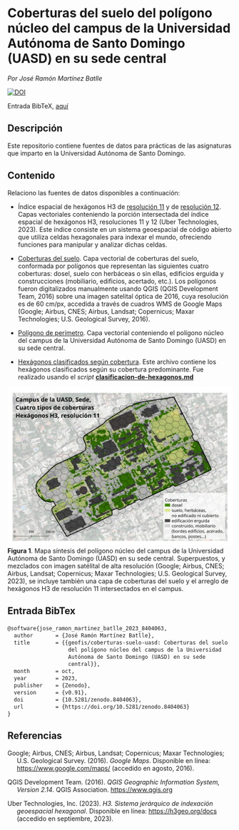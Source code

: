 Coberturas del suelo del polígono núcleo del campus de la Universidad
Autónoma de Santo Domingo (UASD) en su sede central
================



<!-- README.md se genera a partir de README.Rmd. Por favor, edita ese archivo. -->

*Por José Ramón Martínez Batlle*

[![DOI](https://zenodo.org/badge/DOI/10.5281/zenodo.8404063.svg)](https://doi.org/10.5281/zenodo.8404063)

Entrada BibTeX, [aquí](#entrada-bibtex)

## Descripción

Este repositorio contiene fuentes de datos para prácticas de las
asignaturas que imparto en la Universidad Autónoma de Santo Domingo.

## Contenido

Relaciono las fuentes de datos disponibles a continuación:

- Índice espacial de hexágonos H3 de [resolución
  11](fuentes/h3-res-11.gpkg) y de [resolución
  12](fuentes/h3-res-12-no-edificios.gpkg). Capas vectoriales
  conteniendo la porción intersectada del índice espacial de hexágonos
  H3, resoluciones 11 y 12 (Uber Technologies, 2023). Este índice
  consiste en un sistema geoespacial de código abierto que utiliza
  celdas hexagonales para indexar el mundo, ofreciendo funciones para
  manipular y analizar dichas celdas.

- [Coberturas del suelo](fuentes/tipos-cob-2-epsg-32619-cleaned-3.shp).
  Capa vectorial de coberturas del suelo, conformada por polígonos que
  representan las siguientes cuatro coberturas: dosel, suelo con
  herbáceas o sin ellas, edificios erguida y construcciones (mobiliario,
  edificios, acertado, etc.). Los polígonos fueron digitalizados
  manualmente usando QGIS (QGIS Development Team, 2016) sobre una imagen
  satelital óptica de 2016, cuya resolución es de 60 cm/px, accedida a
  través de cuadros WMS de Google Maps (Google; Airbus, CNES; Airbus,
  Landsat; Copernicus; Maxar Technologies; U.S. Geological Survey,
  2016).

- [Polígono de perímetro](fuentes/poligono-uasd.gpkg). Capa vectorial
  conteniendo el polígono núcleo del campus de la Universidad Autónoma
  de Santo Domingo (UASD) en su sede central.

- [Hexágonos clasificados según
  cobertura](fuentes/h3-res-12-no-edificios-clasificado.gpkg). Este
  archivo contiene los hexágonos clasificados según su cobertura
  predominante. Fue realizado usando el *script*
  [**clasificacion-de-hexagonos.md**](clasificacion-de-hexagonos.md)

![](salidas/salida.jpg) **Figura 1**. Mapa síntesis del polígono núcleo
del campus de la Universidad Autónoma de Santo Domingo (UASD) en su sede
central. Superpuestos, y mezclados con imagen satélital de alta
resolución (Google; Airbus, CNES; Airbus, Landsat; Copernicus; Maxar
Technologies; U.S. Geological Survey, 2023), se incluye también una capa
de coberturas del suelo y el arreglo de hexágonos H3 de resolución 11
intersectados en el campus.

## Entrada BibTex

    @software{jose_ramon_martinez_batlle_2023_8404063,
      author       = {José Ramón Martínez Batlle},
      title        = {{geofis/coberturas-suelo-uasd: Coberturas del suelo 
                       del polígono núcleo del campus de la Universidad
                       Autónoma de Santo Domingo (UASD) en su sede
                       central}},
      month        = oct,
      year         = 2023,
      publisher    = {Zenodo},
      version      = {v0.91},
      doi          = {10.5281/zenodo.8404063},
      url          = {https://doi.org/10.5281/zenodo.8404063}
    }

## Referencias

<div id="refs" class="references csl-bib-body hanging-indent"
line-spacing="2">

<div id="ref-googlemaps" class="csl-entry">

Google; Airbus, CNES; Airbus, Landsat; Copernicus; Maxar Technologies;
U.S. Geological Survey. (2016). *Google Maps*. Disponible en línea:
<https://www.google.com/maps/> (accedido en agosto, 2016).

</div>

<div id="ref-QGIS_software" class="csl-entry">

QGIS Development Team. (2016). *QGIS Geographic Information System,
Version 2.14*. QGIS Association. <https://www.qgis.org>

</div>

<div id="ref-uber2023h3" class="csl-entry">

Uber Technologies, Inc. (2023). *H3. Sistema jerárquico de indexación
geoespacial hexagonal*. Disponible en línea: <https://h3geo.org/docs>
(accedido en septiembre, 2023).

</div>

</div>
